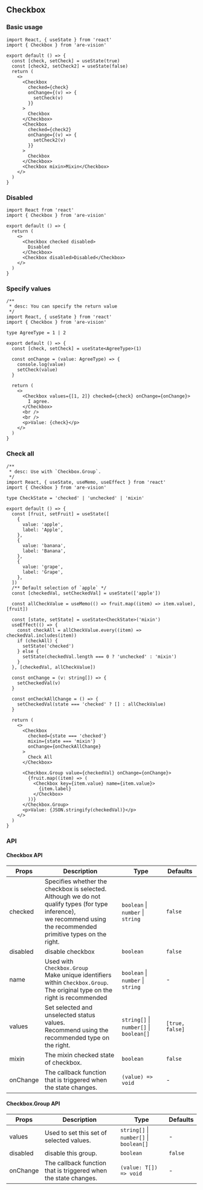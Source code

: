 ## Checkbox

### Basic usage

```tsx
import React, { useState } from 'react'
import { Checkbox } from 'are-vision'

export default () => {
  const [check, setCheck] = useState(true)
  const [check2, setCheck2] = useState(false)
  return (
    <>
      <Checkbox
        checked={check}
        onChange={(v) => {
          setCheck(v)
        }}
      >
        Checkbox
      </Checkbox>
      <Checkbox
        checked={check2}
        onChange={(v) => {
          setCheck2(v)
        }}
      >
        Checkbox
      </Checkbox>
      <Checkbox mixin>Mixin</Checkbox>
    </>
  )
}
```

### Disabled

```tsx
import React from 'react'
import { Checkbox } from 'are-vision'

export default () => {
  return (
    <>
      <Checkbox checked disabled>
        Disabled
      </Checkbox>
      <Checkbox disabled>Disabled</Checkbox>
    </>
  )
}
```

### Specify values

```tsx
/**
 * desc: You can specify the return value
 */
import React, { useState } from 'react'
import { Checkbox } from 'are-vision'

type AgreeType = 1 | 2

export default () => {
  const [check, setCheck] = useState<AgreeType>(1)

  const onChange = (value: AgreeType) => {
    console.log(value)
    setCheck(value)
  }

  return (
    <>
      <Checkbox values={[1, 2]} checked={check} onChange={onChange}>
        I agree.
      </Checkbox>
      <br />
      <br />
      <p>Value: {check}</p>
    </>
  )
}
```

### Check all

```tsx
/**
 * desc: Use with `Checkbox.Group`.
 */
import React, { useState, useMemo, useEffect } from 'react'
import { Checkbox } from 'are-vision'

type CheckState = 'checked' | 'unchecked' | 'mixin'

export default () => {
  const [fruit, setFruit] = useState([
    {
      value: 'apple',
      label: 'Apple',
    },
    {
      value: 'banana',
      label: 'Banana',
    },
    {
      value: 'grape',
      label: 'Grape',
    },
  ])
  /** Default selection of `apple` */
  const [checkedVal, setCheckedVal] = useState(['apple'])

  const allCheckValue = useMemo(() => fruit.map((item) => item.value), [fruit])

  const [state, setState] = useState<CheckState>('mixin')
  useEffect(() => {
    const checkAll = allCheckValue.every((item) => checkedVal.includes(item))
    if (checkAll) {
      setState('checked')
    } else {
      setState(checkedVal.length === 0 ? 'unchecked' : 'mixin')
    }
  }, [checkedVal, allCheckValue])

  const onChange = (v: string[]) => {
    setCheckedVal(v)
  }

  const onCheckAllChange = () => {
    setCheckedVal(state === 'checked' ? [] : allCheckValue)
  }

  return (
    <>
      <Checkbox
        checked={state === 'checked'}
        mixin={state === 'mixin'}
        onChange={onCheckAllChange}
      >
        Check All
      </Checkbox>

      <Checkbox.Group value={checkedVal} onChange={onChange}>
        {fruit.map((item) => (
          <Checkbox key={item.value} name={item.value}>
            {item.label}
          </Checkbox>
        ))}
      </Checkbox.Group>
      <p>Value: {JSON.stringify(checkedVal)}</p>
    </>
  )
}
```

### API

#### Checkbox API

| Props    | Description                                                                                                                                                                   | Type                                    | Defaults        |
| -------- | ----------------------------------------------------------------------------------------------------------------------------------------------------------------------------- | --------------------------------------- | --------------- |
| checked  | Specifies whether the checkbox is selected.<br/>Although we do not qualify types (for type inference), <br />we recommend using the recommended primitive types on the right. | `boolean` \| `number` \| `string`       | `false`         |
| disabled | disable checkbox                                                                                                                                                              | `boolean`                               | `false`         |
| name     | Used with `Checkbox.Group`<br />Make unique identifiers within `Checkbox.Group`.<br />The original type on the right is recommended                                           | `boolean` \| `number` \| `string`       | -               |
| values   | Set selected and unselected status values.<br />Recommend using the recommended type on the right.                                                                            | `string[]` \| `number[]` \| `boolean[]` | `[true, false]` |
| mixin    | The mixin checked state of checkbox.                                                                                                                                          | `boolean`                               | `false`         |
| onChange | The callback function that is triggered when the state changes.                                                                                                               | `(value) => void`                       | -               |

#### Checkbox.Group API

| Props    | Description                                                     | Type                                    | Defaults |
| -------- | --------------------------------------------------------------- | --------------------------------------- | -------- |
| values   | Used to set this set of selected values.                        | `string[]` \| `number[]` \| `boolean[]` | -        |
| disabled | disable this group.                                             | `boolean`                               | `false`  |
| onChange | The callback function that is triggered when the state changes. | `(value: T[]) => void`                  | -        |
